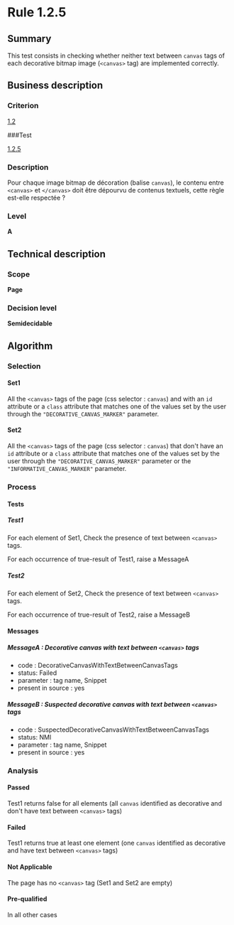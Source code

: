# Rule 1.2.5

## Summary

This test consists in checking whether neither text between `canvas` tags of each decorative bitmap image (`<canvas>` tag) are implemented correctly.

## Business description

### Criterion

[1.2](http://references.modernisation.gouv.fr/referentiel-technique-0#crit-1-2)

###Test

[1.2.5](http://references.modernisation.gouv.fr/referentiel-technique-0#test-1-2-5)

### Description

Pour chaque image bitmap de d&eacute;coration (balise `canvas`), le contenu entre `<canvas>` et `</canvas>` doit &ecirc;tre d&eacute;pourvu de contenus textuels, cette r&egrave;gle est-elle respect&eacute;e ?

### Level

**A**

## Technical description

### Scope

**Page**

### Decision level

**Semidecidable**

## Algorithm

### Selection

#### Set1
All the `<canvas>` tags of the page (css selector : `canvas`) and with an `id` attribute or a `class` attribute that matches one of the values set by the user through the `"DECORATIVE_CANVAS_MARKER"` parameter.

#### Set2
All the `<canvas>` tags of the page (css selector : `canvas`) that don't have an `id` attribute or a `class` attribute that matches one of the values set by the user through the `"DECORATIVE_CANVAS_MARKER"` parameter or the `"INFORMATIVE_CANVAS_MARKER"` parameter. 

### Process

#### Tests

##### Test1

For each element of Set1, Check the presence of text between `<canvas>` tags.

For each occurrence of true-result of Test1, raise a MessageA

##### Test2

For each element of Set2, Check the presence of text between `<canvas>` tags.

For each occurrence of true-result of Test2, raise a MessageB

#### Messages

##### MessageA : Decorative canvas with text between `<canvas>` tags

-    code : DecorativeCanvasWithTextBetweenCanvasTags
-    status: Failed
-    parameter : tag name, Snippet
-    present in source : yes

##### MessageB : Suspected decorative canvas with text between `<canvas>` tags

-    code : SuspectedDecorativeCanvasWithTextBetweenCanvasTags
-    status: NMI
-    parameter : tag name, Snippet
-    present in source : yes

### Analysis

#### Passed

Test1 returns false for all elements (all `canvas` identified as decorative and don't have text between `<canvas>` tags)

#### Failed

Test1 returns true at least one element (one `canvas` identified as decorative and have text between `<canvas>` tags)

#### Not Applicable

The page has no `<canvas>` tag (Set1 and Set2 are empty)

#### Pre-qualified

In all other cases






